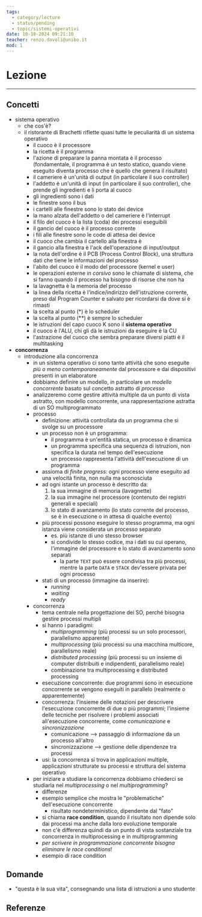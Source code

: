 ```yaml
---
tags:
  - category/lecture
  - status/pending
  - topic/sistemi-operativi
date: 10-10-2024 09:21:10
teacher: renzo.davoli@unibo.it
mod: 1
---
```

# Lezione
---
## Concetti
- sistema operativo
	- che cos'è?
	- il ristorante di Brachetti riflette quasi tutte le peculiarità di un sistema operativo
		- il cuoco è il processore
		- la ricetta è il programma
		- l'azione di preparare la panna montata è il processo (fondamentale, il programma è un testo statico, quando viene eseguito diventa processo che è quello che genera il risultato)
		- il cameriere è un'unità di output (in particolare il suo controller)
		- l'addetto è un'unità di input (in particolare il suo controller), che prende gli ingredienti e li porta al cuoco
		- gli ingredienti sono i dati
		- le finestre sono il bus
		- i cartelli alle finestre sono lo stato dei device
		- la mano alzata dell'addetto o del cameriere è l'interrupt
		- il filo del cuoco è la lista (coda) dei processi eseguibili
		- il gancio del cuoco è il processo corrente
		- i fili alle finestre sono le code di attesa dei device
		- il cuoco che cambia il cartello alla finestra è
		- il gancio alla finestra è l'ack dell'operazione di input/output
		- la nota dell'ordine è il PCB (Process Control Block), una struttura dati che tiene le informazioni del processo
		- l'abito del cuoco è il modo del processore (kernel e user)
		- le operazioni esterne in _corsivo_ sono le chiamate di sistema, che si fanno quando il processo ha bisogno di risorse che non ha
		- la lavagnetta è la memoria del processo
		- la linea della ricetta è l'indice/indirizzo dell'istruzione corrente, preso dal Program Counter e salvato per ricordarsi da dove si è rimasti
		- la scelta al punto (\*) è lo scheduler
		- la scelta al punto (\*\*) è sempre lo scheduler
		- le istruzioni del capo cuoco K sono il **sistema operativo**
		- il cuoco è l'ALU, chi gli dà le istruzioni da eseguire è la CU
		- l'astrazione del cuoco che sembra preparare diversi piatti è il multitasking
- **concorrenza**
	- introduzione alla concorrenza
		- in un sistema operativo ci sono tante attività che sono eseguite _più o meno contemporaneamente_ dal processore e dai dispositivi presenti in un elaboratore
		- dobbiamo definire un modello, in particolare un _modello concorrente_ basato sul concetto astratto di _processo_
		- analizzeremo come gestire attività multiple da un punto di vista astratto, con modello concorrente, una rappresentazione astratta di un SO multiprogrammato
		- processo
			- definizione: attività controllata da un programma che si svolge su un processore
			- un processo non è un programma:
				- il programma è un'entità statica, un processo è dinamica
				- un programma specifica una sequenza di istruzioni, non specifica la durata nel tempo dell'esecuzione
				- un processo rappresenta l'attività dell'esecuzione di un programma
			- assioma di _finite progress_: ogni processo viene eseguito ad una velocità finita, non nulla ma sconosciuta
			- ad ogni istante un processo è descritto da:
				1. la sua immagine di memoria (lavagnette)
				2. la sua immagine nel processore (contenuto dei registri generali e speciali)
				3. lo stato di avanzamento (lo stato corrente del processo, se è in esecuzione o in attesa di qualche evento)
			- più processi possono eseguire lo stesso programma, ma ogni istanza viene considerata un processo separato
				- es. più istanze di uno stesso browser
				- si condivide lo stesso codice, ma i dati su cui operano, l'immagine del processore e lo stato di avanzamento sono separati
					- la parte `TEXT` può essere condivisa tra più processi, mentre la parte `DATA` e `STACK` dev'essere privata per ogni processo
			- stati di un processo (immagine da inserire):
				- _running_
				- _waiting_
				- _ready_
		- concorrenza
			- tema centrale nella progettazione dei SO, perché bisogna gestire processi multipli
			- si hanno i paradigmi:
				- _multiprogramming_ (più processi su un solo processori, parallelismo apparente)
				- _multiprocessing_ (più processi su una macchina multicore, parallelismo reale)
				- _distributed processing_ (più processi su un insieme di computer distribuiti e indipendenti, parallelismo reale)
				- combinazione tra multiprocessing e distributed processing
			- esecuzione concorrente: due programmi sono in esecuzione concorrente se vengono eseguiti in parallelo (realmente o apparentemente)
			- concorrenza: l'insieme delle notazioni per descrivere l'esecuzione concorrente di due o più programmi; l'insieme delle tecniche per risolvere i problemi associati all'esecuzione concorrente, come _comunicazione_ e _sincronizzazione_
				- comunicazione --> passaggio di informazione da un processo all'altro
				- sincronizzazione --> gestione delle dipendenze tra processi
			- usi: la concorrenza si trova in applicazioni multiple, applicazioni strutturate su processi e struttura del sistema operativo
		- per iniziare a studiare la concorrenza dobbiamo chiederci se studiarla nel _multiprocessing_ o nel _multiprogramming_?
			- differenze
			- esempio semplice che mostra le "problematiche" dell'esecuzione concorrente
				- risultato nondeterministico, dipendente dal "fato"
			- si chiama **race condition**, quando il risultato non dipende solo dai processi ma anche dalla loro evoluzione temporale
			- non c'è differenza quindi da un punto di vista sostanziale tra concorrenza in multiprocessing e in multiprogramming
			- _per scrivere in programmazione concorrente bisogna eliminare le race conditions_!
			- esempio di race condition

## Domande
- "questa è la sua vita", consegnando una lista di istruzioni a uno studente

## Referenze
